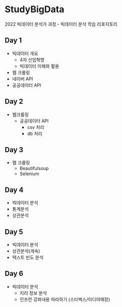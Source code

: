 # StudyBigData
2022 빅데이터 분석가 과정 - 빅데이터 분석 학습 리포지토리

## Day 1
- 빅데이터 개요
  - 4차 산업혁명
  - 빅데이터 이해와 활용
- 웹 크롤링
- 네이버 API
- 공공데이터 API

## Day 2
- 웹크롤링
  - 공공데이터 API
    - csv 처리
    - db 처리

## Day 3
- 웹 크롤링
  - Beautifulsoup
  - Selenium

## Day 4
 - 빅데이터 분석
  - 통계분석
  - 상관분석
  
## Day 5
- 빅데이터 분석
 - 상관분석(게속)
 - 텍스트 빈도 분석


## Day 6
- 빅데이터 분석
  - 지리 정보 분석
  - 인프런 강좌내용 따라하기 (스타벅스/이디야매장)